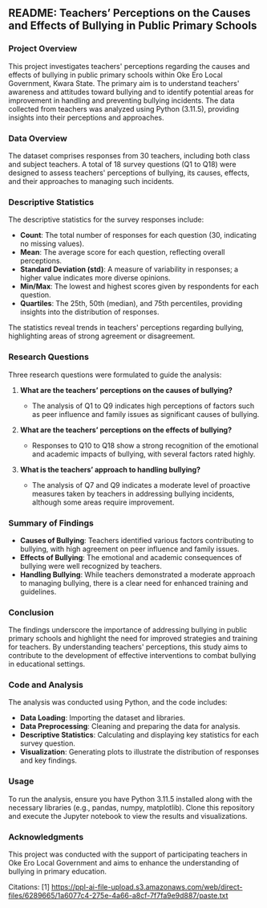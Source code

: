 ## README: Teachers’ Perceptions on the Causes and Effects of Bullying in Public Primary Schools

### Project Overview

This project investigates teachers' perceptions regarding the causes and effects of bullying in public primary schools within Oke Ero Local Government, Kwara State. The primary aim is to understand teachers' awareness and attitudes toward bullying and to identify potential areas for improvement in handling and preventing bullying incidents. The data collected from teachers was analyzed using Python (3.11.5), providing insights into their perceptions and approaches.

### Data Overview

The dataset comprises responses from 30 teachers, including both class and subject teachers. A total of 18 survey questions (Q1 to Q18) were designed to assess teachers' perceptions of bullying, its causes, effects, and their approaches to managing such incidents.

### Descriptive Statistics

The descriptive statistics for the survey responses include:

- **Count**: The total number of responses for each question (30, indicating no missing values).
- **Mean**: The average score for each question, reflecting overall perceptions.
- **Standard Deviation (std)**: A measure of variability in responses; a higher value indicates more diverse opinions.
- **Min/Max**: The lowest and highest scores given by respondents for each question.
- **Quartiles**: The 25th, 50th (median), and 75th percentiles, providing insights into the distribution of responses.

The statistics reveal trends in teachers' perceptions regarding bullying, highlighting areas of strong agreement or disagreement.

### Research Questions

Three research questions were formulated to guide the analysis:

1. **What are the teachers’ perceptions on the causes of bullying?**
   - The analysis of Q1 to Q9 indicates high perceptions of factors such as peer influence and family issues as significant causes of bullying.

2. **What are the teachers’ perceptions on the effects of bullying?**
   - Responses to Q10 to Q18 show a strong recognition of the emotional and academic impacts of bullying, with several factors rated highly.

3. **What is the teachers’ approach to handling bullying?**
   - The analysis of Q7 and Q9 indicates a moderate level of proactive measures taken by teachers in addressing bullying incidents, although some areas require improvement.

### Summary of Findings

- **Causes of Bullying**: Teachers identified various factors contributing to bullying, with high agreement on peer influence and family issues.
- **Effects of Bullying**: The emotional and academic consequences of bullying were well recognized by teachers.
- **Handling Bullying**: While teachers demonstrated a moderate approach to managing bullying, there is a clear need for enhanced training and guidelines.

### Conclusion

The findings underscore the importance of addressing bullying in public primary schools and highlight the need for improved strategies and training for teachers. By understanding teachers' perceptions, this study aims to contribute to the development of effective interventions to combat bullying in educational settings.

### Code and Analysis

The analysis was conducted using Python, and the code includes:

- **Data Loading**: Importing the dataset and libraries.
- **Data Preprocessing**: Cleaning and preparing the data for analysis.
- **Descriptive Statistics**: Calculating and displaying key statistics for each survey question.
- **Visualization**: Generating plots to illustrate the distribution of responses and key findings.

### Usage

To run the analysis, ensure you have Python 3.11.5 installed along with the necessary libraries (e.g., pandas, numpy, matplotlib). Clone this repository and execute the Jupyter notebook to view the results and visualizations.

### Acknowledgments

This project was conducted with the support of participating teachers in Oke Ero Local Government and aims to enhance the understanding of bullying in primary education.

Citations:
[1] https://ppl-ai-file-upload.s3.amazonaws.com/web/direct-files/6289665/1a6077c4-275e-4a66-a8cf-7f7fa9e9d887/paste.txt
